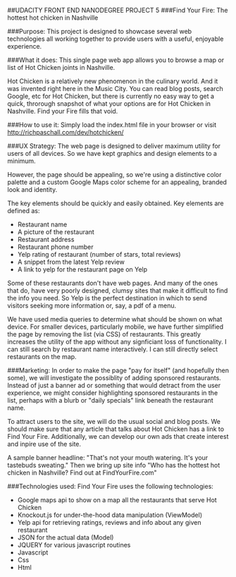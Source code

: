 ##UDACITY FRONT END NANODEGREE PROJECT 5
###Find Your Fire: The hottest hot chicken in Nashville

###Purpose:
This project is designed to showcase several web technologies all working together
to provide users with a useful, enjoyable experience.

###What it does:
This single page web app allows you to browse a map or list of Hot Chicken joints
in Nashville.

Hot Chicken is a relatively new phenomenon in the culinary world. And it was invented
right here in the Music City. You can read blog posts, search Google, etc for Hot Chicken,
but there is currently no easy way to get a quick, throrough snapshot of what your
options are for Hot Chicken in Nashville. Find your Fire fills that void.

###How to use it:
Simply load the index.html file in your browser or visit http://richpaschall.com/dev/hotchicken/

###UX Strategy:
The web page is designed to deliver maximum utility for users of all devices. So we have kept
graphics and design elements to a minimum.

However, the page should be appealing, so we're using a distinctive color palette and a custom
Google Maps color scheme for an appealing, branded look and identity.

The key elements should be quickly and easily obtained. Key elements are defined as:
- Restaurant name
- A picture of the restaurant
- Restaurant address
- Restaurant phone number
- Yelp rating of restaurant (number of stars, total reviews)
- A snippet from the latest Yelp review
- A link to yelp for the restaurant page on Yelp

Some of these restaurants don't have web pages. And many of the ones that do, have very poorly
designed, clumsy sites that make it difficult to find the info you need. So Yelp is the perfect
destination in which to send visitors seeking more information or, say, a pdf of a menu.

We have used media queries to determine what should be shown on what device. For smaller
devices, particularly mobile, we have further simplified the page by removing the list (via CSS)
of restaurants. This greatly increases the utility of the app without any signficiant loss of 
functionality. I can still search by restaurant name interactively. I can still directly
select restaurants on the map.

###Marketing:
In order to make the page "pay for itself" (and hopefully then some), we will investigate the possiblity
of adding sponsored restaurants. Instead of just a banner ad or something that would detract from the
user experience, we might consider highlighting sponsored restaurants in the list, perhaps with a blurb
or "daily specials" link beneath the restaurant name.

To attract users to the site, we will do the usual social and blog posts. We should make sure that any
article that talks about Hot Chicken has a link to Find Your Fire. Additionally, we can develop our own
ads that create interest and inpire use of the site.

A sample banner headline: "That's not your mouth watering. It's your tastebuds sweating." Then we bring up
site info "Who has the hottest hot chicken in Nashville? Find out at FindYourFire.com"

###Technologies used:
Find Your Fire uses the following technologies:
- Google maps api to show on a map all the restaurants that serve Hot Chicken
- Knockout.js for under-the-hood data manipulation (ViewModel)
- Yelp api for retrieving ratings, reviews and info about any given restaurant
- JSON for the actual data (Model)
- JQUERY for various javascript routines
- Javascript
- Css
- Html


